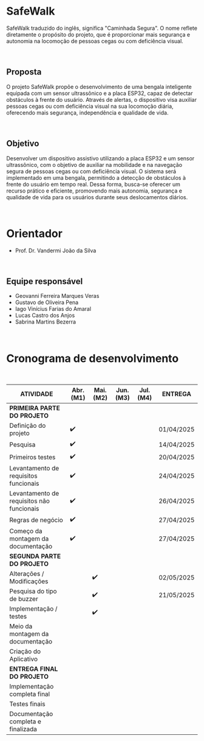 # SafeWalk
SafeWalk traduzido do inglês, significa "Caminhada Segura". O nome reflete diretamente o propósito do projeto, que é proporcionar mais segurança e autonomia na locomoção de pessoas cegas ou com deficiência visual. 

<br>

## Proposta
O projeto SafeWalk propõe o desenvolvimento de uma bengala inteligente equipada com um sensor ultrassônico e a placa ESP32, capaz de detectar obstáculos à frente do usuário. Através de alertas, o dispositivo visa auxiliar pessoas cegas ou com deficiência visual na sua locomoção diária, oferecendo mais segurança, independência e qualidade de vida.

<br>

## Objetivo
Desenvolver um dispositivo assistivo utilizando a placa ESP32 e um sensor ultrassônico, com o objetivo de auxiliar na mobilidade e na navegação segura de pessoas cegas ou com deficiência visual. O sistema será implementado em uma bengala, permitindo a detecção de obstáculos à frente do usuário em tempo real. Dessa forma, busca-se oferecer um recurso prático e eficiente, promovendo mais autonomia, segurança e qualidade de vida para os usuários durante seus deslocamentos diários.

<br>

# Orientador
- Prof. Dr. Vandermi João da Silva

<br>

## Equipe responsável
- Geovanni Ferreira Marques Veras
- Gustavo de Oliveira Pena
- Iago Vinícius Farias do Amaral
- Lucas Castro dos Anjos
- Sabrina Martins Bezerra

<br>

# Cronograma de desenvolvimento

<br>

| ATIVIDADE                                     | Abr. (M1) | Mai. (M2) | Jun. (M3) | Jul. (M4) | ENTREGA           |
|------------------------------------------------|-----------|-----------|-----------|-----------|-------------------|
| **PRIMEIRA PARTE DO PROJETO**                 |           |           |           |           |                   |
| Definição do projeto                          | ✔️        |           |           |           | 01/04/2025        |
| Pesquisa                                       | ✔️        |           |           |           | 14/04/2025        |
| Primeiros testes                               | ✔️        |           |           |           | 20/04/2025        |
| Levantamento de requisitos funcionais          | ✔️        |           |           |           | 24/04/2025        |
| Levantamento de requisitos não funcionais      | ✔️        |           |           |           | 26/04/2025        |
| Regras de negócio                              | ✔️        |           |           |           | 27/04/2025        |
| Começo da montagem da documentação             | ✔️        |           |           |           | 27/04/2025        |
| **SEGUNDA PARTE DO PROJETO**                  |           |           |           |           |                   |
| Alterações / Modificações                      |         |   ✔️     |           |           | 02/05/2025        |
| Pesquisa do tipo de buzzer                     |         |    ✔️       |           |           | 21/05/2025        |
| Implementação / testes                          |        |    ✔️      |           |           |                   |
| Meio da montagem da documentação               |         |             |           |           |                  |
| Criação do Aplicativo                         |         |              |           |           |                  |
| **ENTREGA FINAL DO PROJETO**                   |           |           |           |           |                   |
| Implementação completa final                    |           |          |         |           |                   |
| Testes finais                                  |           |         |         |           |                   |
| Documentação completa e finalizada             |           |         |        |         |                   |
